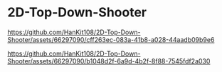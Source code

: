 # 2D-Top-Down-Shooter

https://github.com/HanKit108/2D-Top-Down-Shooter/assets/66297090/cff263ec-083a-41b8-a028-44aadb09b9e6


https://github.com/HanKit108/2D-Top-Down-Shooter/assets/66297090/b1048d2f-6a9d-4b2f-8f88-7545fdf2a030
